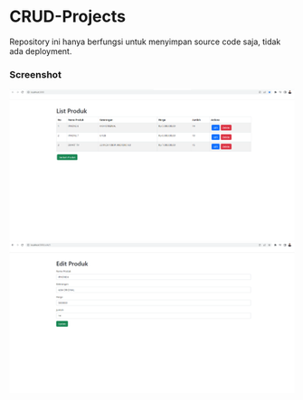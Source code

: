 # CRUD-Projects

Repository ini hanya berfungsi untuk menyimpan source code saja, tidak ada deployment.


### Screenshot
![ss1](https://github.com/zulfikar321/CRUD-Projects/blob/main/CRUD%20ss1.png?raw=true)
![ss2](https://github.com/zulfikar321/CRUD-Projects/blob/main/CRUD%20ss2.png?raw=true)
